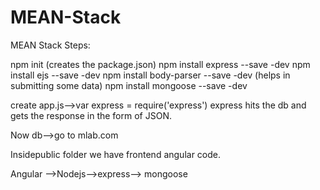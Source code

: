 # MEAN-Stack
MEAN Stack
Steps:

npm init (creates the package.json)
npm install express --save -dev
npm install ejs --save -dev
npm install body-parser --save -dev (helps in submitting some data)
npm install mongoose --save -dev

create app.js-->var express = require('express')
express hits the db and gets the response in the form of JSON.

Now db-->go to mlab.com

Insidepublic folder we have frontend angular code.

Angular -->Nodejs-->express--> mongoose
